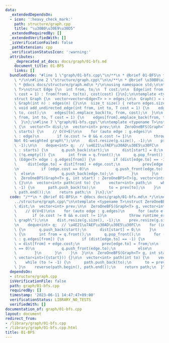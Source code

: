 ```yaml
---
data:
  _extendedDependsOn:
  - icon: ':heavy_check_mark:'
    path: structure/graph.cpp
    title: "\u30B0\u30E9\u30D5"
  _extendedRequiredBy: []
  _extendedVerifiedWith: []
  _isVerificationFailed: false
  _pathExtension: cpp
  _verificationStatusIcon: ':warning:'
  attributes:
    _deprecated_at_docs: docs/graph/01-bfs.md
    document_title: 01-BFS
    links: []
  bundledCode: "#line 1 \"graph/01-bfs.cpp\"\n/**\n * @brief 01-BFS\n * @docs docs/graph/01-bfs.md\n\
    \ */\n\n#line 2 \"structure/graph.cpp\"\n\n/**\n * @brief \u30B0\u30E9\u30D5\n\
    \ * @docs docs/structure/graph.md\n */\n\nusing namespace std;\n\ntemplate <typename\
    \ T>\nstruct Edge {\n  int from, to;\n  T cost;\n\n  Edge(int from, int to, T\
    \ cost = 1) : from(from), to(to), cost(cost) {}\n};\n\ntemplate <typename T>\n\
    struct Graph {\n  vector<vector<Edge<T> > > edges;\n\n  Graph() = default;\n \
    \ Graph(int n) : edges(n) {}\n\n  size_t size() { return edges.size(); }\n\n \
    \ void add_undirected_edge(int from, int to, T cost = 1) {\n    edges[from].emplace_back(from,\
    \ to, cost);\n    edges[to].emplace_back(to, from, cost);\n  }\n\n  void add_directed_edge(int\
    \ from, int to, T cost = 1) {\n    edges[from].emplace_back(from, to, cost);\n\
    \  }\n};\n#line 7 \"graph/01-bfs.cpp\"\n\ntemplate <typename T>\nstruct ZeroOneBFS\
    \ {\n  vector<T> dist;\n  vector<int> prev;\n\n  ZeroOneBFS(Graph<T> g, vector<int>\
    \ starts) {\n    // O(V+E)\n\n    for (auto edge : g.edges)\n      for (auto e\
    \ : edge)\n        if (e.cost != 0 && e.cost != 1)\n          throw runtime_error(\"\
    Not 01-weighted graph\");\n\n    dist.resize(g.size(), -1);\n    prev.resize(g.size(),\
    \ -1);\n\n    deque<int> q;  // \u4E21\u7AEF\u30AD\u30E5\u30FC\n    for (int start\
    \ : starts) {\n      q.push_back(start);\n      dist[start] = 0;\n    }\n    while\
    \ (!q.empty()) {\n      int from = q.front();\n      q.pop_front();\n      for\
    \ (Edge<T> edge : g.edges[from]) {\n        if (dist[edge.to] == -1) {\n     \
    \     dist[edge.to] = dist[from] + edge.cost;\n          prev[edge.to] = from;\n\
    \n          if (edge.cost == 0)\n            q.push_front(edge.to);\n        \
    \  else\n            q.push_back(edge.to);\n        }\n      }\n    }\n  }\n\n\
    \  ZeroOneBFS(Graph<T> g, int start) : ZeroOneBFS<T>(g, vector<int>({start}))\
    \ {}\n\n  vector<int> path(int to) {\n    vector<int> path;\n    while (to !=\
    \ -1) {\n      path.push_back(to);\n      to = prev[to];\n    }\n    reverse(path.begin(),\
    \ path.end());\n    return path;\n  }\n};\n"
  code: "/**\n * @brief 01-BFS\n * @docs docs/graph/01-bfs.md\n */\n\n#include \"\
    ../structure/graph.cpp\"\n\ntemplate <typename T>\nstruct ZeroOneBFS {\n  vector<T>\
    \ dist;\n  vector<int> prev;\n\n  ZeroOneBFS(Graph<T> g, vector<int> starts) {\n\
    \    // O(V+E)\n\n    for (auto edge : g.edges)\n      for (auto e : edge)\n \
    \       if (e.cost != 0 && e.cost != 1)\n          throw runtime_error(\"Not 01-weighted\
    \ graph\");\n\n    dist.resize(g.size(), -1);\n    prev.resize(g.size(), -1);\n\
    \n    deque<int> q;  // \u4E21\u7AEF\u30AD\u30E5\u30FC\n    for (int start : starts)\
    \ {\n      q.push_back(start);\n      dist[start] = 0;\n    }\n    while (!q.empty())\
    \ {\n      int from = q.front();\n      q.pop_front();\n      for (Edge<T> edge\
    \ : g.edges[from]) {\n        if (dist[edge.to] == -1) {\n          dist[edge.to]\
    \ = dist[from] + edge.cost;\n          prev[edge.to] = from;\n\n          if (edge.cost\
    \ == 0)\n            q.push_front(edge.to);\n          else\n            q.push_back(edge.to);\n\
    \        }\n      }\n    }\n  }\n\n  ZeroOneBFS(Graph<T> g, int start) : ZeroOneBFS<T>(g,\
    \ vector<int>({start})) {}\n\n  vector<int> path(int to) {\n    vector<int> path;\n\
    \    while (to != -1) {\n      path.push_back(to);\n      to = prev[to];\n   \
    \ }\n    reverse(path.begin(), path.end());\n    return path;\n  }\n};\n"
  dependsOn:
  - structure/graph.cpp
  isVerificationFile: false
  path: graph/01-bfs.cpp
  requiredBy: []
  timestamp: '2023-06-11 14:47:47+09:00'
  verificationStatus: LIBRARY_NO_TESTS
  verifiedWith: []
documentation_of: graph/01-bfs.cpp
layout: document
redirect_from:
- /library/graph/01-bfs.cpp
- /library/graph/01-bfs.cpp.html
title: 01-BFS
---
```

